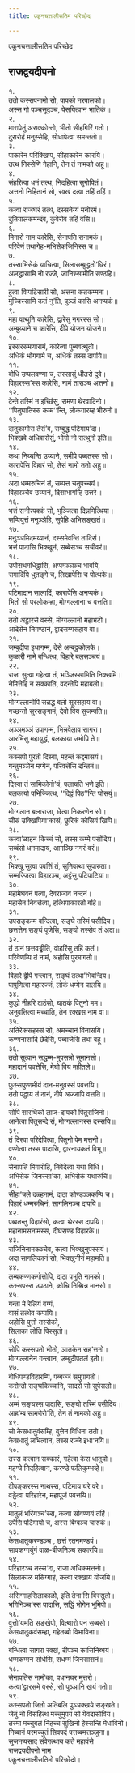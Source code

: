 ```yaml
---
title: एकूनचत्तालीसतिम परिच्छेद

---
```

एकूनचत्तालीसतिम परिच्छेद  


## राजद्वयदीपनो

१.  
ततो कस्सपनामो सो, पापको नरपालको।  
अस्स गो पञ्चसूदञ्च, पेसयित्वान भातिकं॥  
२.  
मारापेतुं असक्कोन्तो, भीतो सीहगिरिं गतो।  
दुरारोहं मनुस्सेहि, सोधापेत्वा समन्ततो॥  
३.  
पाकारेन परिक्खिप्प, सीहाकारेन कारयि।  
तत्थ निस्सेणि गेहानि, तेन तं नामको अहू॥  
४.  
संहरित्वा धनं तत्थ, निदहित्वा सुगोपितं।  
अत्तनो निहितानं सो, रक्खं दत्वा तहिं तहिं॥  
५.  
कत्वा राजघरं तत्थ, दस्सनेय्यं मनोरमं।  
दुतियालकमन्दंव, कुवेरोव तहिं वसि॥  
६.  
मिगारो नाम कारेसि, सेनापति सनामकं।  
परिवेणं तथागेह-मभिसेकजिनिस्स च॥  
७.  
तस्साभिसेकं याचित्वा, सिलासम्बुद्धतो’धिरं।  
अलद्धासामि नो रज्जे, जानिस्सामीति सण्ठहि॥  
८.  
हुत्वा विप्पटिसारी सो, अत्तना कतकम्मना।  
मुच्चिस्सामि कतं नु’ति, पुञ्ञं कासि अनप्पकं॥  
९.  
महा वत्थुनि कारेसि, द्वारेसु नगरस्स सो।  
अम्बुय्याने च कारेसि, दीपे योजन योजने॥  
१०.  
इस्सरसमणारामं, कारेत्वा पुब्बवत्थुतो।  
अधिकं भोगगामे च, अधिकं तस्स दापयि॥  
११.  
बोधि उप्पलवण्णा च, तस्सासुं धीतरो दुवे।  
विहारस्स’स्स कारेसि, नामं तासञ्च अत्तनो॥  
१२.  
देन्ते तस्मिं न इच्छिंसु, समणा थेरवादिनो।  
‘‘पितुघातिस्स कम्म’’न्ति, लोकगारय्ह भीरुनो॥  
१३.  
दातुकामोस तेसं’व, सम्बुद्ध पटिमाय’दा।  
भिक्खवे अधिवासेसुं, भोगो नो सत्थुनो इति॥  
१४.  
कथा निय्यन्ति उय्याने, समीपे पब्बतस्स सो।  
कारापेसि विहारं सो, तेसं नामो ततो अहु॥  
१५.  
अदा धम्मरुचिनं तं, सम्पत्त चतुपच्चयं।  
विहारञ्चेव उय्यानं, दिसाभागम्हि उत्तरे॥  
१६.  
भत्तं सनीरपक्कं सो, भुञ्जित्वा दिन्नमित्थिया।  
सप्पियुत्तं मनुञ्ञेहि, सूपेहि अभिसङ्खतं॥  
१७.  
मनुञ्ञमिदमय्यानं, दस्समेवन्ति तादिसं।  
भत्तं पादासि भिक्खूनं, सब्बेसञ्च सचीवरं॥  
१८.  
उपोसथमधिट्ठासि, अप्पमञ्ञञ्च भावयि,  
समादियि धुतङ्गे च, लिखापेसि च पोत्थके॥  
१९.  
पटिमादान सालादिं, कारापेसि अनप्पकं।  
भितो सो परलोकम्हा, मोग्गल्लाना च वत्तति॥  
२०.  
ततो अट्ठारसे वस्से, मोग्गल्लानो महाभटो।  
आदेसेन निगण्ठानं, द्वादसग्गसहाय वा॥  
२१.  
जम्बुदीपा इधागम्म, देसे अम्बट्ठकोलके।  
कुळारी नामे बन्धित्थ, विहारे बलसञ्चयं॥  
२२.  
राजा सुत्वा गहेत्वा तं, भञ्जिस्सामिति निक्खमि।  
नेमित्तेहि न सक्काति, वदन्तेपि महाबलो॥  
२३.  
मोग्गल्लानोपि सन्नद्ध बलो सूरसहाय वा।  
गच्छन्तो सुरसङ्गामं, देवो विय सुजम्पति॥  
२४.  
अञ्ञमञ्ञं उपागम्म, भिन्नवेलाव सागरा।  
आरभिंसु महायुद्धं, बलकाया उभोपि ते॥  
२५.  
कस्सपो पुरतो दिस्वा, महन्तं कद्दमासयं।  
गन्तुमञ्ञेन मग्गेन, परिवत्तेसि दन्तिनं॥  
२६.  
दिस्वा तं सामिकोनो’यं, पलायति भणे इति।  
बलकायो पभिज्जित्थ, ‘‘दिट्ठं पिठ’’न्ति घोसयुं॥  
२७.  
मोग्गलान बलाराजा, छेत्वा निकरणेन सो।  
सीसं उक्खिपिया’कासं, छुरिकं कोसियं खिपि॥  
२८.  
कत्वा’ळाहन किच्चं सो, तस्स कम्मे पसीदिय।  
सब्बंसो धनमादाय, आगञ्छि नगरं वरं॥  
२९.  
भिक्खू सुत्वा पवत्तिं तं, सुनिवत्था सुपारुता।  
सम्मज्जित्वा विहारञ्च, अट्ठंसु पटिपाटिया॥  
३०.  
महामेघवनं पत्वा, देवराजाव नन्दनं।  
महासेन निवत्तेत्वा, हत्थिपाकारतो बहि॥  
३१.  
उपसङ्कम्म वन्दित्वा, सङ्घे तस्मिं पसीदिय।  
छत्तत्तेन सङ्घं पूजेसि, सङ्घो तस्सेव तं अदा॥  
३२.  
तं ठानं छत्तवड्ढीति, वोहरिंसु तहिं कतं।  
परिवेणम्पि तं नामं, अहोसि पुरमागतो॥  
३३.  
विहारे द्वेपि गन्त्वान, सङ्घं तत्था’भिवन्दिय।  
पापुणित्वा महारज्जं, लोकं धम्मेन पालयि॥  
३४.  
कुद्धो नीहरि दाठंसो, घातकं पितुनो मम।  
अनुवत्तित्वा मच्चाति, तेन रक्खस नाम वा॥  
३५.  
अतिरेकसहस्सं सो, अमच्चानं विनासयि।  
कण्णनासादि छेदेसि, पब्बाजेसि तथा बहू॥  
३६.  
ततो सुत्वान सद्धम्म-मुपसन्नो सुमानसो।  
महादानं पवत्तेसि, मेघो विय महीतले॥  
३७.  
फुस्सपुण्णमीयं दान-मनुवस्सं पवत्तयि।  
ततो पट्ठाय तं दानं, दीपे अज्जापि वत्तति॥  
३८.  
सोपि सारथिको लाज-दायको पितुराजिनो।  
आनेत्वा पितुसन्दे सं, मोग्गल्लानस्स दस्सयि॥  
३९.  
तं दिस्वा परिदेवित्वा, पितुनो पेम मत्तनी।  
वण्णेत्वा तस्स पादासि, द्वारनायकतं विभू॥  
४०.  
सेनापति मिगारोहि, निवेदेत्वा यथा विधिं।  
अभिसेक जिनस्सा’का, अभिसेकं यथारुचिं॥  
४१.  
सीहा’चले दळ्हनामं, दाठा कोण्डञ्ञकम्पि च।  
विहारं धम्मरुचिनं, सागलिनञ्च दापयि॥  
४२.  
पब्बतन्तु विहारंसो, कत्वा थेरस्स दापयि।  
महानामसनामस्स, दीघसण्ड विहारके॥  
४३.  
राजिनिनामकञ्चेव, कत्वा भिक्खुनुपस्सयं।  
अदा सागलिकानं सो, भिक्खुनीनं महामति॥  
४४.  
लम्बकण्णकगोत्तोपि, दाठा पभुति नामको।  
कस्सपस्स उपठाने, कोचि निब्बिन्न मानसो॥  
४५.  
गन्ता मे रेलियं वग्गं,  
वासं तत्थेव कप्पयि।  
अहोसि पुत्तो तस्सेको,  
सिलाका लोति पिस्सुतो॥  
४६.  
सोपि कस्सपतो भीतो, ञातकेन सह’त्तनो।  
मोग्गल्लानेन गन्त्वान, जम्बुदीपतलं इतो॥  
४७.  
बोधिपण्डविहारम्पि, पब्बज्जं समुपागतो।  
करोन्तो सङ्घकिच्चानि, सादरो सो सुपेसलो॥  
४८.  
अम्मं सङ्घस्स पादासि, सङ्घो तस्मिं पसीदिय।  
आह’म्ब सामणेरो’ति, तेन तं नामको अहु॥  
४९.  
सो केसधातुवंसम्हि, वुत्तेन विधिना ततो।  
केसधातुं लभित्वान, तस्स रज्जे इधा’नयि॥  
५०.  
तस्स कत्वान सक्कारं, गहेत्वा केस धातुयो।  
महग्घे निदहित्वान, करण्डे फलिकुम्भव्हे॥  
५१.  
दीपङ्करस्स नाथस्स, पटिमाय घरे वरे।  
वड्ढेत्वा परिहारेन, महापूजं पवत्तयि॥  
५२.  
मातुलं भरियञ्च’स्स, कत्वा सोवण्णयं तहिं।  
ठपेसि पटिमायो च, अस्स बिम्बञ्च चारुकं॥  
५३.  
केसधातुकरण्डञ्च , छत्तं रतनमण्डपं।  
सावकग्गयुंगं वाळ-बीजनिञ्च सकारयि॥  
५४.  
परिहारञ्च तस्स’दा, राजा अधिकमत्तनो।  
सिलाकाळ मसिग्गाहं, कत्वा रक्खाय योजयि॥  
५५.  
असिग्गाहसिलाकाळो, इति तेना’सि विस्सुतो।  
भगिनिञ्च’स्स पादासि, सद्धिं भोगेन भूमिपो॥  
५६.  
वुत्तो’यमति सङ्खेपो, वित्थारो पन सब्बसो।  
केसधातुकवंसम्हा, गहेतब्बो विभाविना॥  
५७.  
बन्धित्वा सागरा रक्खं, दीपञ्च कासिनिब्भयं।  
धम्मकम्मन सोधेसि, सधम्मं जिनसासनं॥  
५८.  
सेनापतिस नामं’का, पधानघर मुत्तरो।  
कत्वा’ट्ठारसमे वस्से, सो पुञ्ञानि खयं गतो॥  
५९.  
कस्सपतो जितो अतिबलि पुञ्ञक्खये सङ्खते।  
जेतुं नो विसहित्थ मच्चुमुपगं सो येवदासोविय।  
तस्मा मच्चुबलं निहच्च सुखिनो हेस्सन्ति मेधाविनो।  
निब्बानं परमच्चुतं सिवपदं पत्तब्बमत्तञ्ञुना॥  
सुजनप्पसाद संवेगत्थाय कते महावंसे  
राजद्वयदीपनो नाम  
एकूनचत्तालीसतिमो परिच्छेदो।  